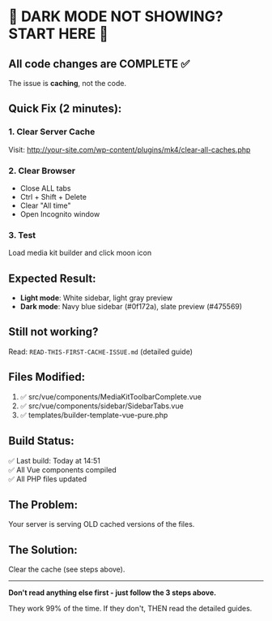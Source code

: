 # 🚨 DARK MODE NOT SHOWING? START HERE 🚨

## All code changes are COMPLETE ✅

The issue is **caching**, not the code.

## Quick Fix (2 minutes):

### 1. Clear Server Cache
Visit: http://your-site.com/wp-content/plugins/mk4/clear-all-caches.php

### 2. Clear Browser
- Close ALL tabs
- Ctrl + Shift + Delete
- Clear "All time"
- Open Incognito window

### 3. Test
Load media kit builder and click moon icon

## Expected Result:
- **Light mode**: White sidebar, light gray preview
- **Dark mode**: Navy blue sidebar (#0f172a), slate preview (#475569)

## Still not working?
Read: `READ-THIS-FIRST-CACHE-ISSUE.md` (detailed guide)

## Files Modified:
1. ✅ src/vue/components/MediaKitToolbarComplete.vue
2. ✅ src/vue/components/sidebar/SidebarTabs.vue
3. ✅ templates/builder-template-vue-pure.php

## Build Status:
✅ Last build: Today at 14:51  
✅ All Vue components compiled  
✅ All PHP files updated  

## The Problem:
Your server is serving OLD cached versions of the files.

## The Solution:
Clear the cache (see steps above).

---

**Don't read anything else first - just follow the 3 steps above.**

They work 99% of the time. If they don't, THEN read the detailed guides.
